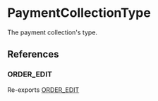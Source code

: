 # PaymentCollectionType

The payment collection's type.

## References

### ORDER\_EDIT

Re-exports [ORDER_EDIT](../index.md#order_edit)
